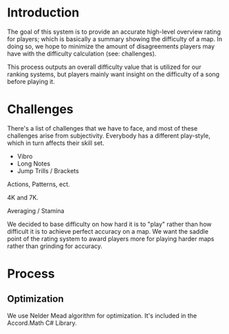 # Introduction
The goal of this system is to provide an accurate high-level overview rating for players; which is basically a summary showing the difficulty of a map. In doing so, we hope to minimize the amount of disagreements players may have with the difficulty calculation (see: challenges). 

This process outputs an overall difficulty value that is utilized for our ranking systems, but players mainly want insight on the difficulty of a song before playing it.

# Challenges

There's a list of challenges that we have to face, and most of these challenges arise from subjectivity. Everybody has a different play-style, which in turn affects their skill set. 

- Vibro
- Long Notes
- Jump Trills / Brackets

Actions, Patterns, ect.

4K and 7K.

Averaging / Stamina

We decided to base difficulty on how hard it is to "play" rather than how difficult it is to achieve perfect accuracy on a map. We want the saddle point of the rating system to award players more for playing harder maps rather than grinding for accuracy.

# Process

## Optimization

We use Nelder Mead algorithm for optimization. It's included in the Accord.Math C# Library.
